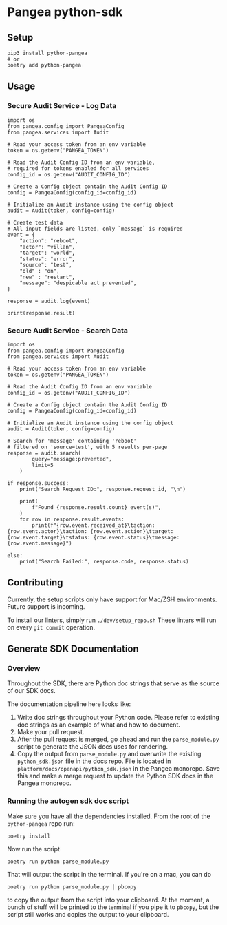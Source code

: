 # Pangea python-sdk

## Setup

```
pip3 install python-pangea
# or
poetry add python-pangea
```

## Usage

### Secure Audit Service - Log Data

```
import os
from pangea.config import PangeaConfig
from pangea.services import Audit

# Read your access token from an env variable
token = os.getenv("PANGEA_TOKEN")

# Read the Audit Config ID from an env variable,
# required for tokens enabled for all services
config_id = os.getenv("AUDIT_CONFIG_ID")

# Create a Config object contain the Audit Config ID
config = PangeaConfig(config_id=config_id)

# Initialize an Audit instance using the config object
audit = Audit(token, config=config)

# Create test data
# All input fields are listed, only `message` is required
event = {
    "action": "reboot",
    "actor": "villan",
    "target": "world",
    "status": "error",
    "source": "test",
    "old" : "on",
    "new" : "restart",
    "message": "despicable act prevented",
}

response = audit.log(event)

print(response.result)
```

### Secure Audit Service - Search Data

```
import os
from pangea.config import PangeaConfig
from pangea.services import Audit

# Read your access token from an env variable
token = os.getenv("PANGEA_TOKEN")

# Read the Audit Config ID from an env variable
config_id = os.getenv("AUDIT_CONFIG_ID")

# Create a Config object contain the Audit Config ID
config = PangeaConfig(config_id=config_id)

# Initialize an Audit instance using the config object
audit = Audit(token, config=config)

# Search for 'message' containing 'reboot'
# filtered on 'source=test', with 5 results per-page
response = audit.search(
        query="message:prevented",
        limit=5
    )

if response.success:
    print("Search Request ID:", response.request_id, "\n")

    print(
        f"Found {response.result.count} event(s)",
    )
    for row in response.result.events:
        print(f"{row.event.received_at}\taction: {row.event.actor}\taction: {row.event.action}\ttarget: {row.event.target}\tstatus: {row.event.status}\tmessage: {row.event.message}")

else:
    print("Search Failed:", response.code, response.status)
```

## Contributing

Currently, the setup scripts only have support for Mac/ZSH environments.
Future support is incoming.

To install our linters, simply run `./dev/setup_repo.sh`
These linters will run on every `git commit` operation.

## Generate SDK Documentation

### Overview

Throughout the SDK, there are Python doc strings that serve as the source of our SDK docs.

The documentation pipeline here looks like:

1. Write doc strings throughout your Python code. Please refer to existing doc strings as an example of what and how to document.
1. Make your pull request.
1. After the pull request is merged, go ahead and run the `parse_module.py` script to generate the JSON docs uses for rendering.
1. Copy the output from `parse_module.py` and overwrite the existing `python_sdk.json` file in the docs repo. File is located in `platform/docs/openapi/python_sdk.json` in the Pangea monorepo. Save this and make a merge request to update the Python SDK docs in the Pangea monorepo.

### Running the autogen sdk doc script

Make sure you have all the dependencies installed. From the root of the `python-pangea` repo run:

```shell
poetry install
```

Now run the script

```shell
poetry run python parse_module.py
```

That will output the script in the terminal. If you're on a mac, you can do

```shell
poetry run python parse_module.py | pbcopy
```

to copy the output from the script into your clipboard. At the moment, a bunch of stuff will be printed to the terminal if you pipe it to `pbcopy`, but the script still works and copies the output to your clipboard.

